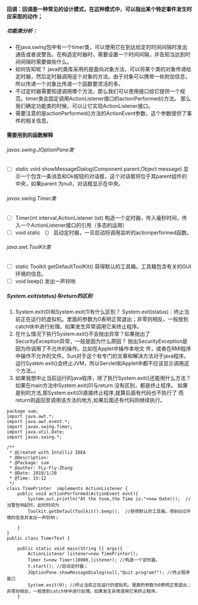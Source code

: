 ﻿####  回调：回调是一种常见的设计模式，在这种模式中，可以指出某个特定事件发生时应采取的动作；
#####   功能类分析：

 - 在java.swing包中有一个timer类，可以使用它在到达给定的时间间隔时发出通告或者说警告。在构造定时器时，需要设置一个时间间隔，并告知当达到时间间隔时需要做些什么。
 - 如何告知呢？ java的类库采用的是面向对象方法，可以将某个类的对象传递给定时器，然后定时器调用这个对象的方法。由于对象可以携带一些附加信息，所以传递一个对象比传递一个函数要灵活的多。
 - 不过定时器需要知道调用哪个方法，那么我们可以使用接口给它提供一个规范。timer类会固定调用ActionListener接口的actionPerformed()方法。 那么我们确定功能类的时候，可以让它实现ActionListener接口。
 - 需要注意的是actionPerformed()方法的ActionEvent参数，这个参数提供了事件的相关信息。
####   需要用到的函数解释
######   javax.swing.JOptionPane类
 - [ ]  static void showMessageDialog(Component parent,Object message)
         显示一个包含一条消息和Ok按钮的对话框，这个对话框将位于其parent组件的中央，如果parent 为null，对话框显示在中央。
###### javax.swing.Timer类         
 - [ ] Timer(int  interval,ActionListener list)
       构造一个定时器，传入毫秒时间，传入一个ActionListener接口的引用（多态的运用）
 - [ ] void static （）
        启动定时器，一旦启动将调用监听的actionperformed函数。
######   java.awt.ToolKit类
 - [ ] static Toolkit getDefaultToolKit()
        获得默认的工具箱。工具箱包含有关的GUI环境的信息。 
 - [ ] void beep()
 发出一声铃响

#####   System.exit(status)与return的区别

 1. System.exit(0)和System.exit(1)有什么区别？
     System.exit(status)：终止当前正在运行的虚拟机。里面的参数为0表明正常退出；非零则相反，一般放到catch块中进行处理。如果发生异常调用它来终止程序。
2. 在什么情况下执行System.exit()不会抛出异常？如果抛出了SecurityException异常，一般是因为什么原因？
       抛出SecurityException是因为你调用了不允许的操作。比如在Applet中操作本地文     件，或者在RMI程序中操作不允许的文件。Sun对于这个有专门的文章和解决方法对于java程序。
       运行System.exit()会终止JVM，所以Servlet和Applet中都不应该显示调用这个方法。。
3. 如果我想中止当前运行的java程序，除了执行System.exit()还能用什么方法？
    如果在main方法中System.exit(0)与return 没有区别，都是终止程序。 
    如果是别的方法,那System.exit(0)直接终止程序,就算后面有代码也不执行了 
而return则返回至调用该方法的地方,如果后面还有代码则继续执行。

```
package sum;
import java.awt.*;
import java.awt.event.*;
import javax.swing.Timer;
import java.util.Date;
import javax.swing.*;

/**
 * @Created with IntelliJ IDEA
 * @Description:
 * @Package: sum
 * @author: FLy-Fly-Zhang
 * @Date: 2019/1/20
 * @Time: 15:12
 */
class TimePrinter  implements ActionListener {
    public void actionPerformed(ActionEvent evnt){
        System.out.println("At the tone,the Time is:"+new Date());  //当警告响起时，此时时间为
        Toolkit.getDefaultToolkit().beep();  //获得默认的工具箱，得到GUI环境的信息并发出一声铃响；

    }
}
public class TimerTest {

    public static void main(String [] args){
        ActionListener listener=new TimePrinter();
        Timer t=new Timer(10000,listener); //构造一个定时器，
        t.start(); //启动定时器；
        JOptionPane.showMessageDialog(null,"Quit program?"); //终止程序窗口
        System.exit(0); //终止当前正在运行的虚拟机。里面的参数为0表明正常退出；非零则相反，一般放到catch块中进行处理。如果发生异常调用它来终止程序。
    }

```

